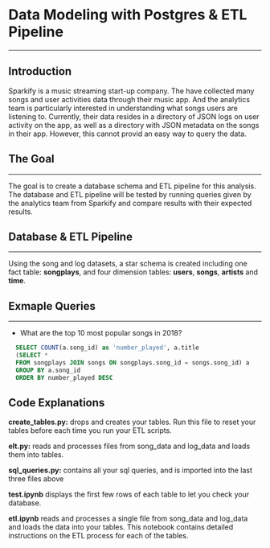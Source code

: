 #  Data Modeling with Postgres & ETL Pipeline
***
## Introduction

Sparkify is a music streaming start-up company. The have collected many songs and user activities data through their 
music app. And the analytics team is particularly interested in understanding what songs users are listening to. 
Currently, their data resides in a directory of JSON logs on user activity on the app, as well as a directory with JSON 
metadata on the songs in their app. However, this cannot provid an easy way to query the data. 

## The Goal
***
The goal is to create a database schema and ETL pipeline for this analysis. The database and ETL pipeline will be tested
by running queries given by the analytics team from Sparkify and compare results with their expected results.

## Database & ETL Pipeline
***
Using the song and log datasets, a star schema is created including one fact table: **songplays**, and four dimension 
tables: **users**, **songs**, **artists** and **time**.

## Exmaple Queries
***
* What are the top 10 most popular songs in 2018? 

```SQL
  SELECT COUNT(a.song_id) as 'number_played', a.title
  (SELECT * 
  FROM songplays JOIN songs ON songplays.song_id = songs.song_id) a
  GROUP BY a.song_id
  ORDER BY number_played DESC
```

## Code Explanations
**create_tables.py:** drops and creates your tables. Run this file to reset your tables before each time you run 
your ETL scripts.

**elt.py:** reads and processes files from song_data and log_data and loads them into tables. 

**sql_queries.py:** contains all your sql queries, and is imported into the last three files above

**test.ipynb** displays the first few rows of each table to let you check your database.

**etl.ipynb** reads and processes a single file from song_data and log_data and loads the data into your tables. 
This notebook contains detailed instructions on the ETL process for each of the tables.